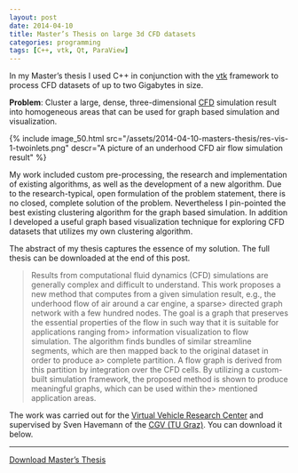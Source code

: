 ```yaml
---
layout: post
date: 2014-04-10
title: Master’s Thesis on large 3d CFD datasets
categories: programming
tags: [C++, vtk, Qt, ParaView]
---
```


In my Master’s thesis I used C++ in conjunction with the [vtk](http://www.vtk.org/)
framework to process CFD datasets of up to two Gigabytes in size.

**Problem**: Cluster a large, dense, three-dimensional
[CFD](http://en.wikipedia.org/wiki/Computational_fluid_dynamics) simulation result into
homogeneous areas that can be used for graph based simulation and visualization.

<!--more-->

{% include image_50.html src="/assets/2014-04-10-masters-thesis/res-vis-1-twoinlets.png"
                         descr="A picture of an underhood CFD air flow simulation result"
                         %}

My work included custom pre-processing, the research and implementation of existing
algorithms, as well as the development of a new algorithm. Due to the research-typical,
open formulation of the problem statement, there is no closed, complete solution of the
problem. Nevertheless I pin-pointed the best existing clustering algorithm for the graph
based simulation. In addition I developed a useful graph based visualization technique for
exploring CFD datasets that utilizes my own clustering algorithm.

The abstract of my thesis captures the essence of my solution. The full thesis can be
downloaded at the end of this post.

> Results from computational fluid dynamics (CFD) simulations are generally complex and
> difficult to understand. This work proposes a new method that computes from a given
> simulation result, e.g., the underhood flow of air around a car engine, a sparse>
> directed graph network with a few hundred nodes. The goal is a graph that preserves the
> essential properties of the flow in such way that it is suitable for applications
> ranging from> information visualization to flow simulation. The algorithm finds bundles
> of similar streamline segments, which are then mapped back to the original dataset in
> order to produce a> complete partition. A flow graph is derived from this partition by
> integration over the CFD cells. By utilizing a custom-built simulation framework, the
> proposed method is shown to produce meaningful graphs, which can be used within the>
> mentioned application areas.

The work was carried out for the [Virtual Vehicle Research Center](http://www.v2c2.at/en/)
and supervised by Sven Havemann of the [CGV (TU
Graz)](https://www.tugraz.at/institutes/cgv/home/). You can download it below.

---

[Download Master’s
Thesis](/assets/2014-04-10-masters-thesis/Thesis_Hopfer_FINAL_ONLINE_2011-12-05.pdf)
